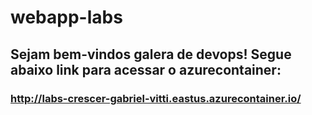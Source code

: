 # webapp-labs

## Sejam bem-vindos galera de devops! Segue abaixo link para acessar o azurecontainer:

### http://labs-crescer-gabriel-vitti.eastus.azurecontainer.io/
